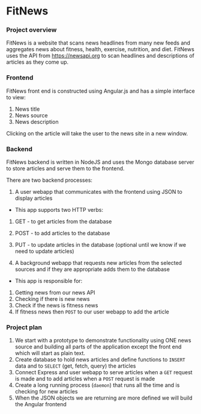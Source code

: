 # FitNews

### Project overview

FitNews is a website that scans news headlines from many new feeds and aggregates news about fitness, health, exercise, nutrition, and diet. FitNews uses the API from https://newsapi.org to scan headlines and descriptions of articles as they come up. 

### Frontend 
FitNews front end is constructed using Angular.js and has a simple interface to view:
1) News title
2) News source
3) News description

Clicking on the article will take the user to the news site in a new window. 

### Backend 
FitNews backend is written in NodeJS and uses the Mongo database server to store articles and serve them to the frontend. 

There are two backend processes:

1) A user webapp that communicates with the frontend using JSON to display articles
  - This app supports two HTTP verbs:
  1) GET - to get articles from the database
  2) POST - to add articles to the database
  3) PUT - to update articles in the database (optional until we know if we need to update articles)

2) A background webapp that requests new articles from the selected sources and if they are appropriate adds them to the database
  - This app is responsible for:
   1) Getting news from our news API 
   2) Checking if there is new news
   3) Check if the news is fitness news 
   4) If fitness news then `POST` to our user webapp to add the article
   
### Project plan
1) We start with a prototype to demonstrate functionality using ONE news source and building all parts of the application except the front end which will start as plain text. 
2) Create database to hold news articles and define functions to `INSERT` data and to `SELECT` (get, fetch, query) the articles
3) Connect Express and user webapp to serve articles when a `GET` request is made and to add articles when a `POST` request is made
4) Create a long running process (`daemon`) that runs all the time and is checking for new articles
5) When the JSON objects we are returning are more defined we will build the Angular frontend 
